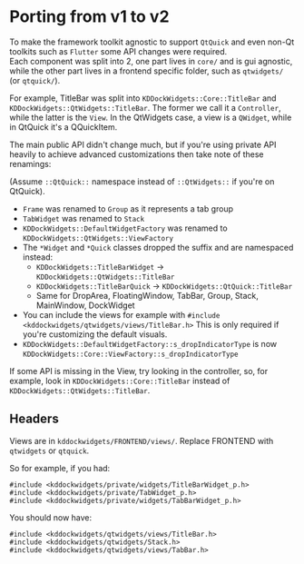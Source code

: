 # Porting from v1 to v2

To make the framework toolkit agnostic to support `QtQuick` and even non-Qt toolkits such as `Flutter` some API changes were required.
<br>
Each component was split into 2, one part lives in `core/` and is gui agnostic, while the other part lives in a frontend specific folder, such as `qtwidgets/` (or `qtquick/`).

For example, TitleBar was split into `KDDockWidgets::Core::TitleBar` and `KDDockWidgets::QtWidgets::TitleBar`. The former we call it a `Controller`, while the latter is the `View`. In the QtWidgets case, a view is a `QWidget`, while in QtQuick it's a QQuickItem.

The main public API didn't change much, but if you're using private API heavily to achieve advanced customizations then take note of these renamings:

(Assume `::QtQuick::` namespace instead of `::QtWidgets::` if you're on QtQuick).

- `Frame` was renamed to `Group` as it represents a tab group
- `TabWidget` was renamed to `Stack`
- `KDDockWidgets::DefaultWidgetFactory` was renamed to `KDDockWidgets::QtWidgets::ViewFactory`
- The `*Widget` and `*Quick` classes dropped the suffix and are namespaced instead:
    - `KDDockWidgets::TitleBarWidget` -> `KDDockWidgets::QtWidgets::TitleBar`
    - `KDDockWidgets::TitleBarQuick` -> `KDDockWidgets::QtQuick::TitleBar`
    - Same for DropArea, FloatingWindow, TabBar, Group, Stack, MainWindow, DockWidget
- You can include the views for example with `#include <kddockwidgets/qtwidgets/views/TitleBar.h>` This is only required
if you're customizing the default visuals.
- `KDDockWidgets::DefaultWidgetFactory::s_dropIndicatorType` is now `KDDockWidgets::Core::ViewFactory::s_dropIndicatorType`

If some API is missing in the View, try looking in the controller, so, for example, look in `KDDockWidgets::Core::TitleBar` instead of
`KDDockWidgets::QtWidgets::TitleBar`.


## Headers

Views are in `kddockwidgets/FRONTEND/views/`. Replace FRONTEND with `qtwidgets` or `qtquick`.

So for example, if you had:
```
#include <kddockwidgets/private/widgets/TitleBarWidget_p.h>
#include <kddockwidgets/private/TabWidget_p.h>
#include <kddockwidgets/private/widgets/TabBarWidget_p.h>
```

You should now have:
```
#include <kddockwidgets/qtwidgets/views/TitleBar.h>
#include <kddockwidgets/qtwidgets/Stack.h>
#include <kddockwidgets/qtwidgets/views/TabBar.h>
```
